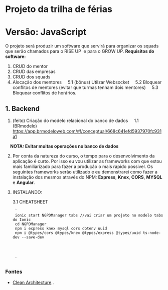 # Projeto da trilha de férias 
# Versão: JavaScript
O projeto será produzir um software que servirá para organizar os squads que serão chamados para o RISE UP  e para o GROW UP.
**Requisitos do software:**
1. CRUD do mentor
2. CRUD das empresas
3. CRUD dos squads
5. Alocação dos mentores
    5.1 (bônus) Utilzar Websocket
    5.2 Bloquear conflitos de mentores (evitar que turmas tenham dois mentores)
    5.3 Bloquear conflitos de horários.


## 1. Backend
1. (feito) Criação do modelo relacional do banco de dados
    1.1 (BRmodelo) https://app.brmodeloweb.com/#!/conceptual/668c641efd5937970fc931a1

    **NOTA: Evitar muitas operações no banco de dados**

2. Por conta da natureza do curso, o tempo para o desenvolvimento da aplicação é curto. Por isso eu vou utilizar as frameworks com que estou mais familiarizado para fazer a produção o mais rapido possivel. Os seguintes frameworks serão utilizado e eu demonstrarei como fazer a instalação dos mesmos através do NPM: **Express**, **Knex**, **CORS**, **MYSQL** e **Angular**.

3. INSTALANDO:

    3.1 CHEATSHEET

        `
        ionic start NGPDManager tabs //vai criar um projeto no modelo tabs do Ionic
        cd NGPDManager
        npm i express knex mysql cors dotenv uuid 
        npm i @types/cors @types/knex @types/express @types/uuid ts-node-dev --save-dev

        
        
        
        `







### Fontes 
- [ Clean Architecture](https://www.amazon.com/Clean-Architecture-Craftsmans-Software-Structure/dp/0134494164)..